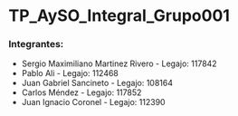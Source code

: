 # TP_AySO_Integral_Grupo001

### Integrantes:
 - Sergio Maximiliano Martinez Rivero - Legajo: 117842
 - Pablo Ali - Legajo: 112468
 - Juan Gabriel Sancineto - Legajo: 108164
 - Carlos Méndez - Legajo: 117852
 - Juan Ignacio Coronel - Legajo: 112390
